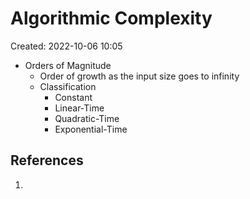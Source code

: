 # Algorithmic Complexity
Created: 2022-10-06 10:05

* Orders of Magnitude
	* Order of growth as the input size goes to infinity
	* Classification
		* Constant
		* Linear-Time
		* Quadratic-Time
		* Exponential-Time

## References
1. 